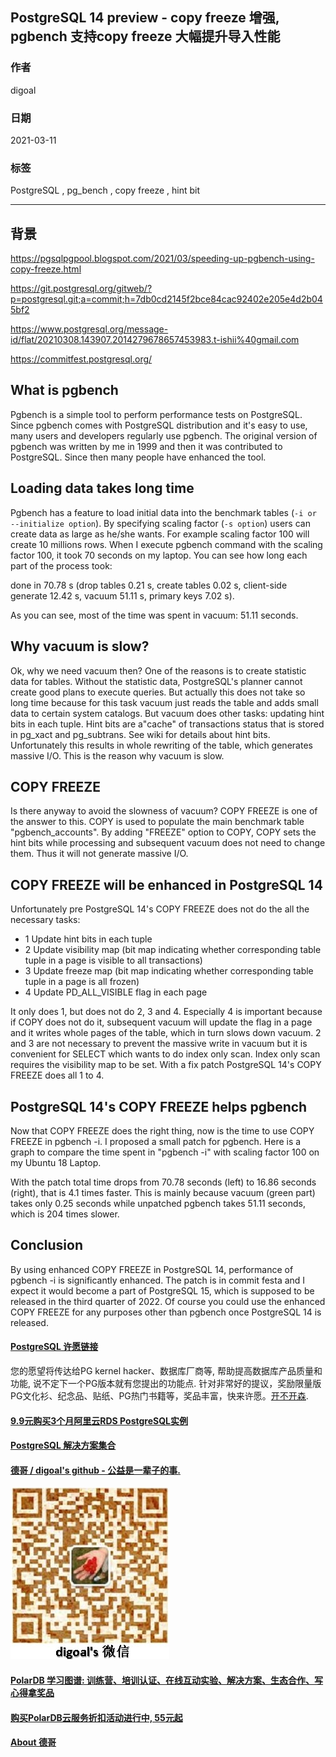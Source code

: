 ## PostgreSQL 14 preview - copy freeze 增强, pgbench 支持copy freeze 大幅提升导入性能  
        
### 作者        
digoal        
        
### 日期        
2021-03-11         
        
### 标签        
PostgreSQL , pg_bench , copy freeze , hint bit   
        
----        
        
## 背景        
https://pgsqlpgpool.blogspot.com/2021/03/speeding-up-pgbench-using-copy-freeze.html  
  
https://git.postgresql.org/gitweb/?p=postgresql.git;a=commit;h=7db0cd2145f2bce84cac92402e205e4d2b045bf2  
  
https://www.postgresql.org/message-id/flat/20210308.143907.2014279678657453983.t-ishii%40gmail.com  
  
https://commitfest.postgresql.org/  
  
## What is pgbench  
Pgbench is a simple tool to perform performance tests on PostgreSQL. Since pgbench comes with PostgreSQL distribution and it's easy to use, many users and developers regularly use pgbench.  The original version of pgbench was written by me in 1999 and then it was contributed to PostgreSQL. Since then many people have enhanced the tool.  
  
## Loading data takes long time  
Pgbench has a feature to load initial data into the benchmark tables (```-i or --initialize option```). By specifying scaling factor (```-s option```) users can create data as large as he/she wants. For example scaling factor 100 will create 10 millions rows. When I execute pgbench command with the scaling factor 100, it took 70 seconds on my laptop. You can see how long  each part of the process took:  
  
done in 70.78 s (drop tables 0.21 s, create tables 0.02 s, client-side generate 12.42 s, vacuum 51.11 s, primary keys 7.02 s).  
  
As you can see, most of the time was spent in vacuum: 51.11 seconds.  
  
## Why vacuum is slow?  
Ok, why we need vacuum then? One of the reasons is to create statistic data for tables. Without the statistic data, PostgreSQL's planner cannot create good plans to execute queries. But actually this does not take so long time because for this task vacuum just reads the table and adds small data to certain system catalogs. But vacuum does other tasks: updating hint bits in each tuple. Hint bits are a"cache" of transactions status that is stored in pg_xact and pg_subtrans. See wiki  for details about hint bits.  Unfortunately this results in whole rewriting of the table, which generates massive I/O. This is the reason why vacuum is slow.  
  
## COPY FREEZE  
Is there anyway to avoid the slowness of vacuum? COPY FREEZE is one of the answer to this. COPY is used to populate the main benchmark table "pgbench_accounts". By adding "FREEZE" option to COPY, COPY sets the hint bits while processing and subsequent vacuum does not need to change them. Thus it will not generate massive I/O.  
  
## COPY FREEZE will be enhanced in PostgreSQL 14  
Unfortunately  pre PostgreSQL 14's COPY FREEZE does not do the all the necessary tasks:  
  
- 1 Update hint bits in each tuple  
- 2 Update visibility map (bit map indicating whether corresponding table tuple in a page is visible to all transactions)  
- 3 Update freeze map (bit map indicating whether corresponding table tuple in a page is all frozen)  
- 4 Update PD_ALL_VISIBLE flag in each page  
  
It only does 1, but does not do 2, 3 and 4. Especially 4 is important because if COPY does not do it, subsequent vacuum will update the flag in a page and it writes whole pages of the table, which in turn slows down vacuum. 2 and 3 are not necessary to prevent the massive write in vacuum but it is convenient for SELECT which wants to do index only scan. Index only scan requires the visibility map to be set. With a fix patch PostgreSQL 14's COPY FREEZE does all 1 to 4.  
  
## PostgreSQL 14's COPY FREEZE helps pgbench  
Now that COPY FREEZE does the right thing, now is the time to use COPY FREEZE in pgbench -i. I proposed a small patch for pgbench. Here is a graph to compare the time spent in "pgbench -i" with scaling factor 100 on my Ubuntu 18 Laptop.  
      
  
With the patch total time drops from 70.78 seconds (left) to 16.86 seconds (right), that is 4.1 times faster. This is mainly because vacuum (green part) takes only 0.25 seconds while unpatched pgbench takes 51.11 seconds, which is 204 times slower.  
  
## Conclusion  
By using enhanced COPY FREEZE in PostgreSQL 14, performance of pgbench -i  is significantly enhanced. The patch is in commit festa and I expect it would become a part of PostgreSQL 15, which is supposed to be released in the third quarter of 2022. Of course you could use the enhanced COPY FREEZE for any purposes other than pgbench once PostgreSQL 14 is released.  
  
  
#### [PostgreSQL 许愿链接](https://github.com/digoal/blog/issues/76 "269ac3d1c492e938c0191101c7238216")
您的愿望将传达给PG kernel hacker、数据库厂商等, 帮助提高数据库产品质量和功能, 说不定下一个PG版本就有您提出的功能点. 针对非常好的提议，奖励限量版PG文化衫、纪念品、贴纸、PG热门书籍等，奖品丰富，快来许愿。[开不开森](https://github.com/digoal/blog/issues/76 "269ac3d1c492e938c0191101c7238216").  
  
  
#### [9.9元购买3个月阿里云RDS PostgreSQL实例](https://www.aliyun.com/database/postgresqlactivity "57258f76c37864c6e6d23383d05714ea")
  
  
#### [PostgreSQL 解决方案集合](https://yq.aliyun.com/topic/118 "40cff096e9ed7122c512b35d8561d9c8")
  
  
#### [德哥 / digoal's github - 公益是一辈子的事.](https://github.com/digoal/blog/blob/master/README.md "22709685feb7cab07d30f30387f0a9ae")
  
  
![digoal's wechat](../pic/digoal_weixin.jpg "f7ad92eeba24523fd47a6e1a0e691b59")
  
  
#### [PolarDB 学习图谱: 训练营、培训认证、在线互动实验、解决方案、生态合作、写心得拿奖品](https://www.aliyun.com/database/openpolardb/activity "8642f60e04ed0c814bf9cb9677976bd4")
  
  
#### [购买PolarDB云服务折扣活动进行中, 55元起](https://www.aliyun.com/activity/new/polardb-yunparter?userCode=bsb3t4al "e0495c413bedacabb75ff1e880be465a")
  
  
#### [About 德哥](https://github.com/digoal/blog/blob/master/me/readme.md "a37735981e7704886ffd590565582dd0")
  
